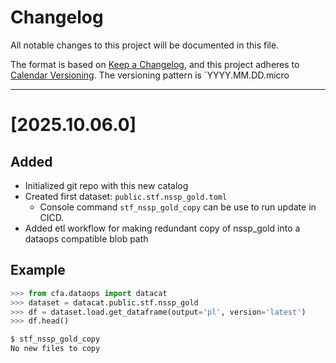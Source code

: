 # Changelog

All notable changes to this project will be documented in this file.

The format is based on [Keep a Changelog](https://keepachangelog.com/en/1.1.0/),
and this project adheres to [Calendar Versioning](https://calver.org/).
The versioning pattern is `YYYY.MM.DD.micro

---

# [2025.10.06.0]

## Added

- Initialized git repo with this new catalog
- Created first dataset: `public.stf.nssp_gold.toml`
    - Console command `stf_nssp_gold_copy` can be use to run update in CICD.
- Added etl workflow for making redundant copy of nssp_gold into a dataops compatible blob path

## Example

```python
>>> from cfa.dataops import datacat
>>> dataset = datacat.public.stf.nssp_gold
>>> df = dataset.load.get_dataframe(output='pl', version='latest')
>>> df.head()
```

```bash
$ stf_nssp_gold_copy
No new files to copy
```

